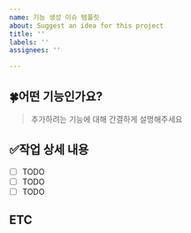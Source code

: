 ```yaml
---
name: 기능 생성 이슈 템플릿
about: Suggest an idea for this project
title: ''
labels: ''
assignees: ''

---
```


## 🍀어떤 기능인가요?

> 추가하려는 기능에 대해 간결하게 설명해주세요

## ✅작업 상세 내용

- [ ] TODO
- [ ] TODO
- [ ] TODO

## ETC
